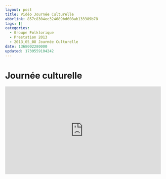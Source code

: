 ```yaml
---
layout: post
title: Vidéo Journée Culturelle
abbrlink: 857c8304ec324689bd608ab133389b78
tags: []
categories:
  - Groupe Folklorique
  - Prestation 2013
  - 2013_05_08 Journée Culturelle
date: 1368002280000
updated: 1739559104242
---
```


# Journée culturelle

<div style="position:relative; padding-bottom:56.25%; height:0; overflow:hidden; max-width:100%; width:100%;">
  <iframe src="https://www.youtube.com/embed/4U1IL3gXywQ" 
          style="position:absolute; top:0; left:0; width:100%; height:100%;" 
          frameborder="0" allow="accelerometer; autoplay; encrypted-media; gyroscope; picture-in-picture" 
          allowfullscreen>
  </iframe>
</div>
